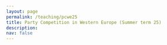 ```yaml
---
layout: page
permalink: /teaching/pcwe25
title: Party Competition in Western Europe (Summer term 25)
description: 
nav: false
---
```


<html lang="en">
<head>
    <meta charset="UTF-8">
    <meta name="viewport" content="width=device-width, initial-scale=1.0">
    <title>Fancy Table</title>
    <style>
        .fancy-table {
            width: 100%;
            border-collapse: collapse;
            text-align: left;
            vertical-align: top;
        }
        .fancy-table th, .fancy-table td {
            padding: 12px;
            border: 1px solid #ddd;
            text-align: left;
            vertical-align: top;
        }
        .fancy-table th {
            background-color: #f4f4f4;
            font-weight: bold;
        }
        .fancy-table tr:nth-child(even) {
            background-color: #f9f9f9;
        }
        .fancy-table tr:hover {
            background-color: #f1f1f1;
        }

        .plain-table {
            width: 100%;
            text-align: left;
            vertical-align: top;
        }
        .plain-table th, .plain-table td {
            padding: 12px;
        }
    </style>
</head>
<body>
    <h3>Content</h3><br>
    <p>This seminar zeros in on the role of political parties for democracies in Western Europe. After a brief recap on their origins and functions in the democratic system, we will proceed in three blocks. In a first block, we will focus on the demand side, discussing existing approaches explaining voting behaviour. Do voters try to maximize their own utility when voting for a party or do they rather follow their peers or more emotional motives? We will then proceed by analysing political parties as strategic actors. How do parties find their niche in existing party systems, under which conditions do they decide to change their position on a political issue? Finally, in a third block, we will discuss the impact of political institutions, such as the electoral system, on party competition. When do electoral systems increase party system fragmentation, which systems lead to a personalization of political parties? </p>
    You can download the most recent version of the syllabus <a href="{{ site.url }}assets/pdf/pcwe25/pcwe_syllabus.pdf">here</a>.
    <br>

	The seminar takes place weekly, on Wednesday (10:15-11:45) in seminar room SCH 100.107.  
    <br>	
	<br>
	<h3>Material</h3>
	<br>
    <h4>Crash course on R</h4>
    There are various YouTube tutorials and <a href="https://r4ds.hadley.nz/">Handbooks</a> you can consult to learn R. I also created a very simple introductory script you could download alongside the sample data to get a first glimpse into basic functions of R. <br> 
    <a href="{{ site.url }}assets/code/pcwe25/introduction.Rmd">R Code (Introduction)</a><br>
    <a href="{{ site.url }}assets/code/pcwe25/allb18.dta">Survey data</a><br>
    <a href="{{ site.url }}assets/code/pcwe25/speeches_german.RDS">Textual data</a><br>
    <a href="{{ site.url }}assets/code/pcwe25/test_set.csv">Example .csv-data</a><br>
    <a href="{{ site.url }}assets/code/pcwe25/unemployment_1222.xlsx">Example .xlsx-data</a><br>
    <a href="{{ site.url }}assets/pdf/pcwe25/pcwe_syllabus.pdf">Our syllabus as an example of a .pdf file</a><br><br>

	<h4>Week 1: Introduction</h4>
	In this session, we will get to know each other and discuss some logistics about the seminar. Moreover, a brief introduction into the topic is given.  <br>
	<a href="{{ site.url }}assets/pdf/pcwe25/introduction.pdf">Slides</a><br><br>
	<h4>Week 2: Concepts</h4>
	In this session, we will discuss the method of comparison in political science and introduce some key concepts in the study of party competition. <br>
	<a href="{{ site.url }}assets/pdf/pcwe25/concepts.pdf">Slides</a><br>
    <a href="{{ site.url }}assets/img/pcwe25/mindmap_good_research.png">Mindmap on good research</a><br><br>
	<h4>Week 3: Political Cleavages</h4>
	Have the conflict lines in Western societies changed over times? We will discuss the idea of political cleavages and their recent transformations.  <br>
	<a href="{{ site.url }}assets/pdf/pcwe25/realignment.pdf">Slides</a><br><br>
	<h4>Week 4: Polarization</h4>
	Do Western societies become more polarized? How do actors like the far-right contribute to polarization? We will first deal with these questions before discussing data sources on voters we can use to analyse voters. <br> 
    <a href="{{ site.url }}assets/pdf/pcwe25/polarization.pdf">Slides</a><br>
	<a href="{{ site.url }}assets/code/pcwe25/voters.Rmd">R Code</a><br><br>
    <h4>Week 5: Changing Contexts</h4>
    How did globalization affect citizens' grievances? Do those losing from labor market transformations vote for anti-system parties? We will approach these questions from two empirical readings on technological change and labor market risk. <br> 
    <a href="{{ site.url }}assets/pdf/pcwe25/technological_change.pdf">Slides</a><br>
    <a href="{{ site.url }}assets/img/pcwe25/mindmap_context.png">Mindmap on the readings</a><br><br>
    <h4>Week 6: Roundtable</h4>
    Do citizens behave rationally when casting their vote? In this week, we will discuss your essays. <br>
    <a href="{{ site.url }}assets/pdf/pcwe25/roundtable1.pdf">Slides</a><br><br>
    <h4>Week 7: Issue Competition</h4> 
    In this week, we will switch the perspective and focus on the strategic behavior of political parties. In the first session of this bloc, we will focus on issue competition of parties. Moreover, we will access data from the <a href="https://manifesto-project.wzb.eu/datasets">Manifesto Project</a> (please register and download the .csv-file in preparation of the session). <br>
    <a href="{{ site.url }}assets/pdf/pcwe25/issue_comp.pdf">Slides</a><br>
    <a href="{{ site.url }}assets/code/pcwe25/parties.Rmd">R Code</a><br><br>
    <h4>Week 8: Social Groups</h4> 
    Do parties appeal to social groups directly? We will engage with two strategies parties can employ: (1) group references and (2) strategic appointments of group representatives, and evaluate whether these affects parties' electoral fortunes.  <br>
    <a href="{{ site.url }}assets/pdf/pcwe25/social_groups.pdf">Slides</a><br>
    <a href="{{ site.url }}assets/code/pcwe25/survey_results.R">R Code (for survey)</a><br>
    <a href="{{ site.url }}assets/code/pcwe25/data3.csv">Data (survey)</a><br><br>
    <h4>Week 9: Challenger Parties</h4> 
    In this week, we zoom in on the interactions between challenger and mainstream parties. We critically evalute different conceptualizations of challengers and learn how they innovate the party system agenda.  <br>
    <a href="{{ site.url }}assets/pdf/pcwe25/challengers.pdf">Slides</a><br>
    <a href="{{ site.url }}assets/pdf/pcwe25/mindmap_challengers.png">Mindmap (Challengers)</a><br><br>
    <h4>Week 10: Roundtable 2</h4> 
    In our second roundtable session, we discuss whether mainstream parties should accommodate their challengers.  <br>
    <a href="{{ site.url }}assets/pdf/pcwe25/roundtable2.pdf">Slides</a><br><br>
    <h4>Week 11: Electoral Systems</h4> 
    We are shifting to the final part of the seminar where we focus on political institutions. In this session, we will discuss the effect of electoral system change on voting behavior. Moreover, we will do a short input session on institutional data.  <br>
    <a href="{{ site.url }}assets/code/pcwe25/institutions.Rmd">Code</a><br><br>